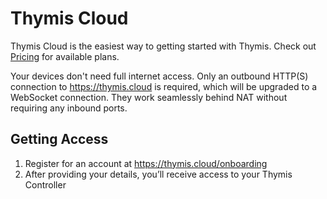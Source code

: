 # Thymis Cloud

Thymis Cloud is the easiest way to getting started with Thymis.
Check out [Pricing](https://thymis.io/pricing) for available plans.

Your devices don't need full internet access.
Only an outbound HTTP(S) connection to https://thymis.cloud is required, which will be upgraded to a WebSocket connection. They work seamlessly behind NAT without requiring any inbound ports.

## Getting Access

1. Register for an account at https://thymis.cloud/onboarding
2. After providing your details, you’ll receive access to your Thymis Controller

